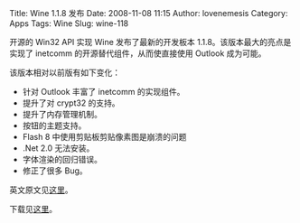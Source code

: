 Title: Wine 1.1.8 发布
Date: 2008-11-08 11:15
Author: lovenemesis
Category: Apps
Tags: Wine
Slug: wine-118

开源的 Win32 API 实现 Wine 发布了最新的开发板本
1.1.8。该版本最大的亮点是实现了 inetcomm 的开源替代组件，从而使直接使用
Outlook 成为可能。

该版本相对以前版有如下变化：

-   针对 Outlook 丰富了 inetcomm 的实现组件。
-   提升了对 crypt32 的支持。
-   提升了内存管理机制。
-   按钮的主题支持。
-   Flash 8 中使用剪贴板剪贴像素图是崩溃的问题
-   .Net 2.0 无法安装。
-   字体渲染的回归错误。
-   修正了很多 Bug。

英文原文见[这里](http://www.winehq.org/?announce=1.1.8)。

下载见[这里](http://prdownloads.sourceforge.net/wine/wine-1.1.8.tar.bz2)。

